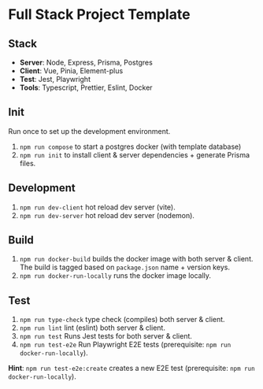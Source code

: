 # Full Stack Project Template

## Stack

- **Server**: Node, Express, Prisma, Postgres
- **Client**: Vue, Pinia, Element-plus
- **Test**: Jest, Playwright
- **Tools**: Typescript, Prettier, Eslint, Docker

## Init

Run once to set up the development environment.

1. `npm run compose` to start a postgres docker (with template database)
2. `npm run init` to install client & server dependencies + generate Prisma files.

## Development

1. `npm run dev-client` hot reload dev server (vite).
1. `npm run dev-server` hot reload dev server (nodemon).

## Build

1. `npm run docker-build` builds the docker image with both server & client. The build is tagged based on `package.json` name + version keys.
1. `npm run docker-run-locally` runs the docker image locally.

## Test

1. `npm run type-check` type check (compiles) both server & client.
1. `npm run lint` lint (eslint) both server & client.
1. `npm run test` Runs Jest tests for both server & client.
1. `npm run test-e2e` Run Playwright E2E tests (prerequisite: `npm run docker-run-locally`).

**Hint**: `npm run test-e2e:create` creates a new E2E test (prerequisite: `npm run docker-run-locally`).
